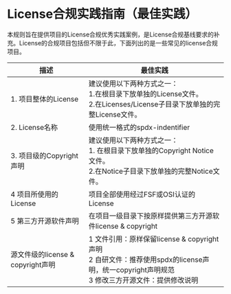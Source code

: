 # License合规实践指南（最佳实践）

本规则旨在提供项目的License合规优秀实践案例，是License合规基线要求的补充。License的合规项目包括但不限于此，下面列出的是一些常见的license合规项目。


| **描述**                 | **最佳实践**                                                 |
| ------------------------ | ------------------------------------------------------------ |
| 1. 项目整体的License     | 建议使用以下两种方式之一：<br> 1.在根目录下放单独的License文件。<br> 2.在Licenses/License子目录下放单独的完整License文件。 |
| 2. License名称           | 使用统一格式的spdx-indentifier                               |
| 3. 项目级的Copyright声明 | 建议使用以下两种方式之一：<br>1. 在根目录下放单独的Copyright  Notice文件。<br> 2.在Notice子目录下放单独的完整Notice文件。 |
| 4 项目所使用的License    | 项目全部使用经过FSF或OSI认证的License                        |
| 5 第三方开源软件声明     | 在项目一级目录下按原样提供第三方开源软件license  & copyright |
源文件级的license  & copyright声明 | 1 文件引用：原样保留license  & copyright声明  <br>2 自研文件：推荐使用spdx的license声明，统一copyright声明规范  <br>3 修改三方开源文件：提供修改说明 |